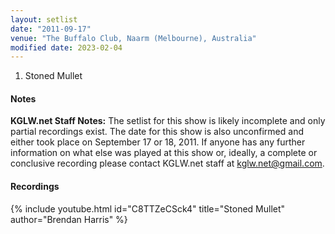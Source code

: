 ```yaml
---
layout: setlist
date: "2011-09-17"
venue: "The Buffalo Club, Naarm (Melbourne), Australia"
modified date: 2023-02-04
---
```



 1. Stoned Mullet


#### Notes

**KGLW.net Staff Notes:** The setlist for this show is likely incomplete and only partial recordings exist. The date for this show is also unconfirmed and either took place on September 17 or 18, 2011. If anyone has any further information on what else was played at this show or, ideally, a complete or conclusive recording please contact KGLW.net staff at kglw.net@gmail.com.


#### Recordings

{% include youtube.html id="C8TTZeCSck4" title="Stoned Mullet" author="Brendan Harris" %}
